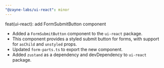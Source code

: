 ```yaml
---
"@zayne-labs/ui-react": minor
---
```


feat(ui-react): add FormSubmitButton component

- Added a `FormSubmitButton` component to the `ui-react` package.
- This component provides a styled submit button for forms, with support for `asChild` and `unstyled` props.
- Updated `form-parts.ts` to export the new component.
- Added `zustand` as a dependency and devDependency to `ui-react` package.
